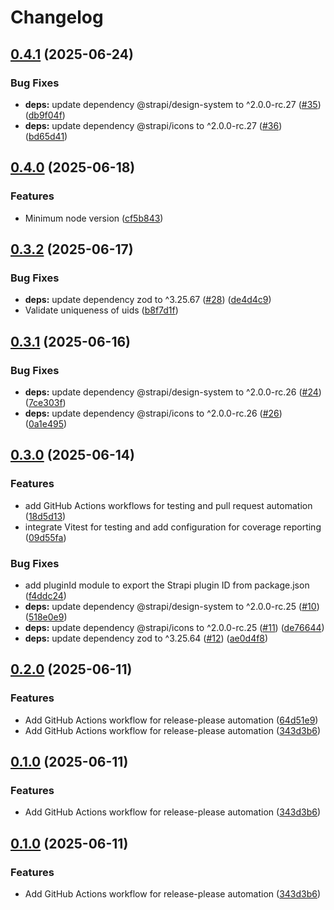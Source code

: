 # Changelog

## [0.4.1](https://github.com/ChristopheCVB/strapi-plugin-qr-code/compare/v0.4.0...v0.4.1) (2025-06-24)


### Bug Fixes

* **deps:** update dependency @strapi/design-system to ^2.0.0-rc.27 ([#35](https://github.com/ChristopheCVB/strapi-plugin-qr-code/issues/35)) ([db9f04f](https://github.com/ChristopheCVB/strapi-plugin-qr-code/commit/db9f04fad910d8a209488ab39776ed0072b8e0c3))
* **deps:** update dependency @strapi/icons to ^2.0.0-rc.27 ([#36](https://github.com/ChristopheCVB/strapi-plugin-qr-code/issues/36)) ([bd65d41](https://github.com/ChristopheCVB/strapi-plugin-qr-code/commit/bd65d41bc6995b666a7b71bdf0bb64ddc280a723))

## [0.4.0](https://github.com/ChristopheCVB/strapi-plugin-qr-code/compare/v0.3.2...v0.4.0) (2025-06-18)


### Features

* Minimum node version ([cf5b843](https://github.com/ChristopheCVB/strapi-plugin-qr-code/commit/cf5b8439ccece52def8152a8bdb39cc6d5329e69))

## [0.3.2](https://github.com/ChristopheCVB/strapi-plugin-qr-code/compare/v0.3.1...v0.3.2) (2025-06-17)


### Bug Fixes

* **deps:** update dependency zod to ^3.25.67 ([#28](https://github.com/ChristopheCVB/strapi-plugin-qr-code/issues/28)) ([de4d4c9](https://github.com/ChristopheCVB/strapi-plugin-qr-code/commit/de4d4c980d3efdad33569c174dbafbffe043d758))
* Validate uniqueness of uids ([b8f7d1f](https://github.com/ChristopheCVB/strapi-plugin-qr-code/commit/b8f7d1f5eef8305701e4c76bc5ba42dea1590609))

## [0.3.1](https://github.com/ChristopheCVB/strapi-plugin-qr-code/compare/v0.3.0...v0.3.1) (2025-06-16)


### Bug Fixes

* **deps:** update dependency @strapi/design-system to ^2.0.0-rc.26 ([#24](https://github.com/ChristopheCVB/strapi-plugin-qr-code/issues/24)) ([7ce303f](https://github.com/ChristopheCVB/strapi-plugin-qr-code/commit/7ce303fc4c646161bac063a71727f5177d9c46af))
* **deps:** update dependency @strapi/icons to ^2.0.0-rc.26 ([#26](https://github.com/ChristopheCVB/strapi-plugin-qr-code/issues/26)) ([0a1e495](https://github.com/ChristopheCVB/strapi-plugin-qr-code/commit/0a1e4955b8f883457f8c7584fc54b6b1ab58ad60))

## [0.3.0](https://github.com/ChristopheCVB/strapi-plugin-qr-code/compare/v0.2.0...v0.3.0) (2025-06-14)


### Features

* add GitHub Actions workflows for testing and pull request automation ([18d5d13](https://github.com/ChristopheCVB/strapi-plugin-qr-code/commit/18d5d1330f67dcc68f87586fbdac4357a221878e))
* integrate Vitest for testing and add configuration for coverage reporting ([09d55fa](https://github.com/ChristopheCVB/strapi-plugin-qr-code/commit/09d55fa1eb7de786ef7ff468c0faa31354af75a0))


### Bug Fixes

* add pluginId module to export the Strapi plugin ID from package.json ([f4ddc24](https://github.com/ChristopheCVB/strapi-plugin-qr-code/commit/f4ddc24c3f72dec7592930647d546e1e1df87a8b))
* **deps:** update dependency @strapi/design-system to ^2.0.0-rc.25 ([#10](https://github.com/ChristopheCVB/strapi-plugin-qr-code/issues/10)) ([518e0e9](https://github.com/ChristopheCVB/strapi-plugin-qr-code/commit/518e0e954b858bdd199125366a4de138d4257920))
* **deps:** update dependency @strapi/icons to ^2.0.0-rc.25 ([#11](https://github.com/ChristopheCVB/strapi-plugin-qr-code/issues/11)) ([de76644](https://github.com/ChristopheCVB/strapi-plugin-qr-code/commit/de76644ad53b9a7c38e584057b5b1cc0bc318a85))
* **deps:** update dependency zod to ^3.25.64 ([#12](https://github.com/ChristopheCVB/strapi-plugin-qr-code/issues/12)) ([ae0d4f8](https://github.com/ChristopheCVB/strapi-plugin-qr-code/commit/ae0d4f84db73ac6fc0773f8c5e6b70b1f58befc2))

## [0.2.0](https://github.com/ChristopheCVB/strapi-plugin-qr-code/compare/v0.1.0...v0.2.0) (2025-06-11)


### Features

* Add GitHub Actions workflow for release-please automation ([64d51e9](https://github.com/ChristopheCVB/strapi-plugin-qr-code/commit/64d51e95b9067af94347c2eba5aa50a927b92663))
* Add GitHub Actions workflow for release-please automation ([343d3b6](https://github.com/ChristopheCVB/strapi-plugin-qr-code/commit/343d3b6977572f83edb429cbb4967570c3ae13bd))

## [0.1.0](https://github.com/ChristopheCVB/strapi-plugin-qr-code/compare/0.0.1...v0.1.0) (2025-06-11)


### Features

* Add GitHub Actions workflow for release-please automation ([343d3b6](https://github.com/ChristopheCVB/strapi-plugin-qr-code/commit/343d3b6977572f83edb429cbb4967570c3ae13bd))

## [0.1.0](https://github.com/ChristopheCVB/strapi-plugin-qr-code/compare/0.0.1...v0.1.0) (2025-06-11)


### Features

* Add GitHub Actions workflow for release-please automation ([343d3b6](https://github.com/ChristopheCVB/strapi-plugin-qr-code/commit/343d3b6977572f83edb429cbb4967570c3ae13bd))

